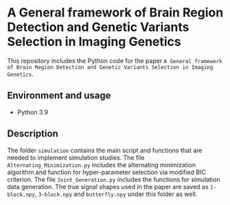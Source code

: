 # A General framework of Brain Region Detection and Genetic Variants Selection in Imaging Genetics
This repository includes the Python code for the paper `A General framework of Brain Region Detection and
Genetic Variants Selection in Imaging Genetics`.

## Environment and usage
- Python 3.9

## Description

The folder `simulation` contains the main script and functions that are needed to implement simulation studies. The file `Alternating_Minimization.py` includes the alternating minimization algorithm and function for hyper-parameter selection via modified BIC criterion. The file `Joint_Generation.py` includes the functions for simulation data generation. The true signal shapes used in the paper are saved as `1-block.npy`, `3-block.npy` and `butterfly.npy` under this folder as well.



